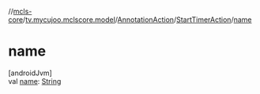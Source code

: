 //[mcls-core](../../../../index.md)/[tv.mycujoo.mclscore.model](../../index.md)/[AnnotationAction](../index.md)/[StartTimerAction](index.md)/[name](name.md)

# name

[androidJvm]\
val [name](name.md): [String](https://kotlinlang.org/api/latest/jvm/stdlib/kotlin/-string/index.html)
